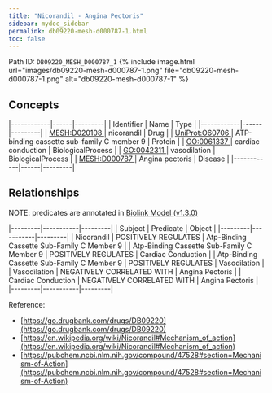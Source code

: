 ```yaml
---
title: "Nicorandil - Angina Pectoris"
sidebar: mydoc_sidebar
permalink: db09220-mesh-d000787-1.html
toc: false 
---
```



Path ID: `DB09220_MESH_D000787_1`
{% include image.html url="images/db09220-mesh-d000787-1.png" file="db09220-mesh-d000787-1.png" alt="db09220-mesh-d000787-1" %}

## Concepts

|------------|------|---------|
| Identifier | Name | Type    |
|------------|------|---------|
| <a href="https://identifiers.org/MESH:D020108">MESH:D020108 </a> | nicorandil | Drug |
| <a href="https://identifiers.org/UniProt:O60706">UniProt:O60706 </a> | ATP-binding cassette sub-family C member 9 | Protein |
| <a href="https://identifiers.org/GO:0061337">GO:0061337 </a> | cardiac conduction | BiologicalProcess |
| <a href="https://identifiers.org/GO:0042311">GO:0042311 </a> | vasodilation | BiologicalProcess |
| <a href="https://identifiers.org/MESH:D000787">MESH:D000787 </a> | Angina pectoris | Disease |
|------------|------|---------|

## Relationships


NOTE: predicates are annotated in <a href="https://github.com/biolink/biolink-model/releases/tag/v1.3.0">Biolink Model (v1.3.0)</a>

|---------|-----------|---------|
| Subject | Predicate | Object  |
|---------|-----------|---------|
| Nicorandil | POSITIVELY REGULATES | Atp-Binding Cassette Sub-Family C Member 9 |
| Atp-Binding Cassette Sub-Family C Member 9 | POSITIVELY REGULATES | Cardiac Conduction |
| Atp-Binding Cassette Sub-Family C Member 9 | POSITIVELY REGULATES | Vasodilation |
| Vasodilation | NEGATIVELY CORRELATED WITH | Angina Pectoris |
| Cardiac Conduction | NEGATIVELY CORRELATED WITH | Angina Pectoris |
|---------|-----------|---------|

Reference: 
  - [https://go.drugbank.com/drugs/DB09220](https://go.drugbank.com/drugs/DB09220)
  - [https://en.wikipedia.org/wiki/Nicorandil#Mechanism_of_action](https://en.wikipedia.org/wiki/Nicorandil#Mechanism_of_action)
  - [https://pubchem.ncbi.nlm.nih.gov/compound/47528#section=Mechanism-of-Action](https://pubchem.ncbi.nlm.nih.gov/compound/47528#section=Mechanism-of-Action)
